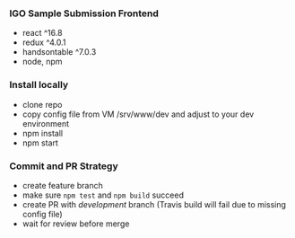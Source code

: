 ### IGO Sample Submission Frontend
 
* react ^16.8
* redux ^4.0.1
* handsontable ^7.0.3
* node, npm

### Install locally
* clone repo
* copy config file from VM /srv/www/dev and adjust to your dev environment 
* npm install
* npm start


### Commit and PR Strategy
* create feature branch
* make sure `npm test` and `npm build` succeed
* create PR with *development* branch (Travis build will fail due to missing config file)
* wait for review before merge
